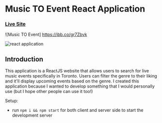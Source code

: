 # Music TO Event React Application

### [Live Site](https://btangsup.github.io/Music-TO-Event/)

![Music TO Event] https://ibb.co/gr7Zbvk

<img src="https://ibb.co/gr7Zbvk" alt="react application" />

## Introduction
This application is a ReactJS website that allows users to search for live music events specifically in Toronto. Users can filter the genre to their liking and it'll display upcoming events based on the genre. I created this application because I wanted to develop something that I would personally use (but I hope other people can use it too!)

Setup:
- run ```npm i && npm start``` for both client and server side to start the development server
